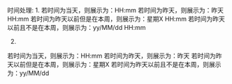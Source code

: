 时间处理:
1.
若时间为当天，则展示为：HH:mm
若时间为昨天，则展示为：昨天 HH:mm
若时间为昨天以前但是在本周，则展示为：星期X HH:mm
若时间为昨天以前且不是在本周，则展示为：yy/MM/dd HH:mm

2.
若时间为当天，则展示为：HH:mm
若时间为昨天，则展示为：昨天
若时间为昨天以前但是在本周，则展示为：星期X
若时间为昨天以前且不是在本周，则展示为：yy/MM/dd